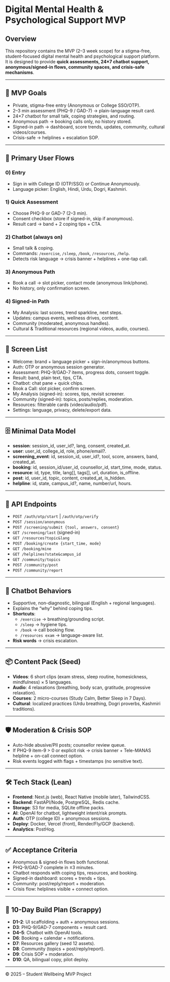 # Digital Mental Health & Psychological Support MVP

## Overview
This repository contains the MVP (2–3 week scope) for a stigma-free, student-focused digital mental health and psychological support platform.  
It is designed to provide **quick assessments, 24×7 chatbot support, anonymous/signed-in flows, community spaces, and crisis-safe mechanisms**.

---

## 🎯 MVP Goals
- Private, stigma-free entry (Anonymous or College SSO/OTP).
- 2–3 min assessment (PHQ-9 / GAD-7) → plain-language result card.
- 24×7 chatbot for small talk, coping strategies, and routing.
- Anonymous path → booking calls only, no history stored.
- Signed-in path → dashboard, score trends, updates, community, cultural videos/courses.
- Crisis-safe → helplines + escalation SOP.

---

## 🧭 Primary User Flows

### 0) Entry
- Sign in with College ID (OTP/SSO) or Continue Anonymously.
- Language picker: English, Hindi, Urdu, Dogri, Kashmiri.

### 1) Quick Assessment
- Choose PHQ-9 or GAD-7 (2–3 min).
- Consent checkbox (store if signed-in, skip if anonymous).
- Result card → band + 2 coping tips + CTA.

### 2) Chatbot (always on)
- Small talk & coping.
- Commands: `/exercise`, `/sleep`, `/book`, `/resources`, `/help`.
- Detects risk language → crisis banner + helplines + one-tap call.

### 3) Anonymous Path
- Book a call → slot picker, contact mode (anonymous link/phone).
- No history, only confirmation screen.

### 4) Signed-in Path
- My Analysis: last scores, trend sparkline, next steps.
- Updates: campus events, wellness drives, content.
- Community (moderated, anonymous handles).
- Cultural & Traditional resources (regional videos, audio, courses).

---

## 📱 Screen List
- Welcome: brand + language picker + sign-in/anonymous buttons.
- Auth: OTP or anonymous session generator.
- Assessment: PHQ-9/GAD-7 items, progress dots, consent toggle.
- Result: band, plain text, tips, CTA.
- Chatbot: chat pane + quick chips.
- Book a Call: slot picker, confirm screen.
- My Analysis (signed-in): scores, tips, revisit screener.
- Community (signed-in): topics, posts/replies, moderation.
- Resources: filterable cards (video/audio/pdf).
- Settings: language, privacy, delete/export data.

---

## 🗄 Minimal Data Model
- **session**: session_id, user_id?, lang, consent, created_at.
- **user**: user_id, college_id, role, phone/email?.
- **screening_event**: id, session_id, user_id?, tool, score, answers, band, created_at.
- **booking**: id, session_id/user_id, counsellor_id, start_time, mode, status.
- **resource**: id, type, title, lang[], tags[], url, duration, is_offline.
- **post**: id, user_id, topic, content, created_at, is_hidden.
- **helpline**: id, state, campus_id?, name, number/url, hours.

---

## 🔌 API Endpoints
- `POST /auth/otp/start` | `/auth/otp/verify`
- `POST /session/anonymous`
- `POST /screening/submit {tool, answers, consent}`
- `GET /screening/last` (signed-in)
- `GET /resources?topic&lang`
- `POST /booking/create {start_time, mode}`
- `GET /booking/mine`
- `GET /helplines?state&campus_id`
- `GET /community/topics`
- `POST /community/post`
- `POST /community/report`

---

## 🤖 Chatbot Behaviors
- Supportive, non-diagnostic, bilingual (English + regional languages).
- Explains the “why” behind coping tips.
- **Shortcuts**:  
  - `/exercise` → breathing/grounding script.  
  - `/sleep` → hygiene tips.  
  - `/book` → call booking flow.  
  - `/resources exam` → language-aware list.  
- **Risk words** → crisis escalation.

---

## 📦 Content Pack (Seed)
- **Videos**: 6 short clips (exam stress, sleep routine, homesickness, mindfulness) × 5 languages.
- **Audio**: 4 relaxations (breathing, body scan, gratitude, progressive relaxation).
- **Courses**: 2 micro-courses (Study Calm, Better Sleep in 7 Days).
- **Cultural**: localized practices (Urdu breathing, Dogri proverbs, Kashmiri traditions).

---

## 🛡 Moderation & Crisis SOP
- Auto-hide abusive/PII posts; counsellor review queue.
- If PHQ-9 item-9 > 0 or explicit risk → crisis banner + Tele-MANAS helpline + on-call connect option.
- Risk events logged with flags + timestamps (no sensitive text).

---

## 🛠 Tech Stack (Lean)
- **Frontend**: Next.js (web), React Native (mobile later), TailwindCSS.
- **Backend**: FastAPI/Node, PostgreSQL, Redis cache.
- **Storage**: S3 for media, SQLite offline packs.
- **AI**: OpenAI for chatbot, lightweight intent/risk prompts.
- **Auth**: OTP (college ID) + anonymous sessions.
- **Deploy**: Docker, Vercel (front), Render/Fly/GCP (backend).
- **Analytics**: PostHog.

---

## ✅ Acceptance Criteria
- Anonymous & signed-in flows both functional.
- PHQ-9/GAD-7 complete in ≤3 minutes.
- Chatbot responds with coping tips, resources, and booking.
- Signed-in dashboard: scores + trends + tips.
- Community: post/reply/report + moderation.
- Crisis flow: helplines visible + connect option.

---

## 🚀 10-Day Build Plan (Scrappy)
- **D1–2**: UI scaffolding + auth + anonymous sessions.
- **D3**: PHQ-9/GAD-7 components + result card.
- **D4–5**: Chatbot with OpenAI tools.
- **D6**: Booking + calendar + notifications.
- **D7**: Resources gallery (seed 12 assets).
- **D8**: Community (topics + post/reply/report).
- **D9**: Crisis SOP + moderation.
- **D10**: QA, bilingual copy, pilot deploy.

---

© 2025 – Student Wellbeing MVP Project

